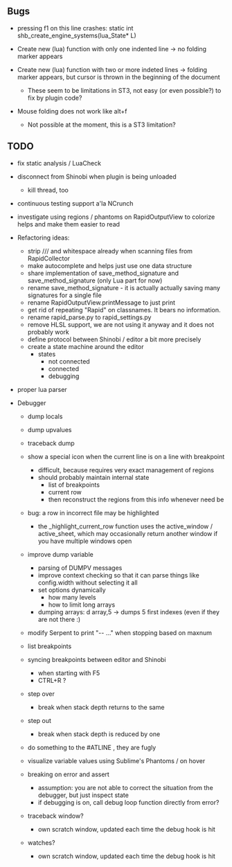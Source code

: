 Bugs
----

- pressing f1 on this line crashes:
	static int shb_create_engine_systems(lua_State* L)

- Create new (lua) function with only one indented line -> no folding marker appears

- Create new (lua) function with two or more indeted lines -> folding marker appears, but cursor is thrown in the beginning of the document
	- These seem to be limitations in ST3, not easy (or even possible?) to fix by plugin code?

- Mouse folding does not work like alt+f 
	- Not possible at the moment, this is a ST3 limitation?

TODO
----

- fix static analysis / LuaCheck
- disconnect from Shinobi when plugin is being unloaded
    - kill thread, too
- continuous testing support a'la NCrunch
- investigate using regions / phantoms on RapidOutputView to colorize helps and make them easier to read
- Refactoring ideas:
	- strip /// and whitespace already when scanning files from RapidCollector
	- make autocomplete and helps just use one data structure
	- share implementation of save_method_signature and save_method_signature (only Lua part for now)
	- rename save_method_signature - it is actually actually saving many signatures for a single file
	- rename RapidOutputView.printMessage to just print
	- get rid of repeating "Rapid" on classnames. It bears no information.
	- rename rapid_parse.py to rapid_settings.py
	- remove HLSL support, we are not using it anyway and it does not probably work
	- define protocol between Shinobi / editor a bit more precisely
    - create a state machine around the editor
        - states
            - not connected
            - connected
            - debugging
- proper lua parser

- Debugger
    - dump locals
    - dump upvalues
    - traceback dump
    - show a special icon when the current line is on a line with breakpoint
        - difficult, because requires very exact management of regions
        - should probably maintain internal state
            - list of breakpoints
            - current row
            - then reconstruct the regions from this info whenever need be

    - bug: a row in incorrect file may be highlighted
        - the _highlight_current_row function uses the active_window / active_sheet, which may occasionally return another window if you have multiple windows open
    - improve dump variable
        - parsing of DUMPV messages
        - improve context checking so that it can parse things like config.width without selecting it all
        - set options dynamically
            - how many levels
            - how to limit long arrays
        - dumping arrays: d array,5 -> dumps 5 first indexes (even if they are not there :)
    - modify Serpent to print "-- ..." when stopping based on maxnum
    - list breakpoints
    - syncing breakpoints between editor and Shinobi
        - when starting with F5
        - CTRL+R ?
    - step over
        - break when stack depth returns to the same
    - step out
        - break when stack depth is reduced by one
    - do something to the #ATLINE , they are fugly
    - visualize variable values using Sublime's Phantoms / on hover
    - breaking on error and assert
        - assumption: you are not able to correct the situation from the debugger, but just inspect state
        - if debugging is on, call debug loop function directly from error?
    - traceback window?
        - own scratch window, updated each time the debug hook is hit
    - watches?
        - own scratch window, updated each time the debug hook is hit